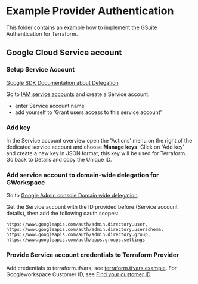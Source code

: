 # Example Provider Authentication
This folder contains an example how to implement the GSuite Authentication for Terraform.
## Google Cloud Service account
### Setup Service Account
[Google SDK Documentation about Delegation](https://developers.google.com/admin-sdk/directory/v1/guides/delegation)

Go to [IAM service accounts](https://console.developers.google.com/iam-admin/serviceaccounts) and create a Service account.
* enter Service account name
* add yourself to 'Grant users access to this service account'

### Add key
In the Service account overview open the 'Actions' menu on the right of the dedicated service account and choose **Manage keys**. Click on 'Add key' and create a new key in JSON format, this key will be used for Terraform.
Go back to Details and copy the Unique ID.

### Add service account to domain-wide delegation for GWorkspace
Go to [Google Admin console Domain wide delegation](https://admin.google.com/ac/owl/domainwidedelegation).

Get the Service account with the ID provided before (Service account details), then add the following oauth scopes:
```
https://www.googleapis.com/auth/admin.directory.user, https://www.googleapis.com/auth/admin.directory.userschema, https://www.googleapis.com/auth/admin.directory.group, https://www.googleapis.com/auth/apps.groups.settings
```

### Provide Service account credentials to Terraform Provider

Add credentials to terraform.tfvars, see [terraform.tfvars.example](terraform.tfvars.example).
For Googleworkspace Customer ID, see [Find your customer ID](https://support.google.com/a/answer/10070793?hl=en).
